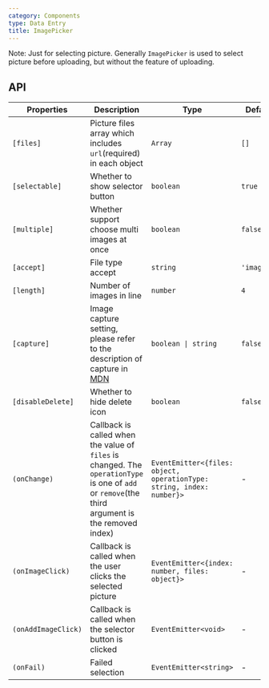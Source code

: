 ```yaml
---
category: Components
type: Data Entry
title: ImagePicker
---
```


Note: Just for selecting picture. Generally `ImagePicker` is used to select picture before uploading, but without the feature of uploading.

## API

| Properties | Description | Type | Default |
|-----------|------------|------|--------|
| `[files]` | Picture files array which includes `url`(required) in each object | `Array` | `[]` |
| `[selectable]` | Whether to show selector button | `boolean` | `true` |
| `[multiple]` | Whether support choose multi images at once | `boolean` | `false` |
| `[accept]` | File type accept | `string` | `'image/*'` |
| `[length]` | Number of images in line | `number` | `4` |
| `[capture]` | Image capture setting, please refer to the description of capture in [MDN](https://developer.mozilla.org/zh-CN/docs/Web/HTML/Element/Input) | `boolean \| string` | `false` |
| `[disableDelete]` | Whether to hide delete icon | `boolean` | `false` |
| `(onChange)` | Callback is called when the value of `files` is changed. The `operationType` is one of `add` or `remove`(the third argument is the removed index) | `EventEmitter<{files: object, operationType: string, index: number}>` | - |
| `(onImageClick)` | Callback is called when the user clicks the selected picture | `EventEmitter<{index: number, files: object}>` | - |
| `(onAddImageClick)` | Callback is called when the selector button is clicked | `EventEmitter<void>` | - |
| `(onFail)` | Failed selection | `EventEmitter<string>` | - |
